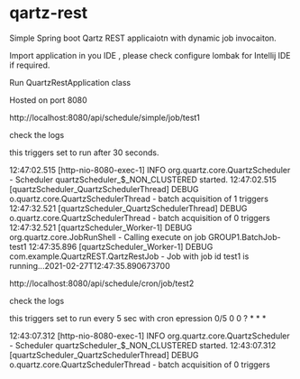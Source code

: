 # qartz-rest
Simple Spring boot Qartz REST applicaiotn with dynamic job invocaiton.

Import application in you IDE , please check configure lombak for Intellij IDE if required.

Run QuartzRestApplication class

Hosted on port 8080

http://localhost:8080/api/schedule/simple/job/test1

check the logs

this triggers set to run after 30 seconds.

12:47:02.515 [http-nio-8080-exec-1] INFO  org.quartz.core.QuartzScheduler - Scheduler quartzScheduler_$_NON_CLUSTERED started.
12:47:02.515 [quartzScheduler_QuartzSchedulerThread] DEBUG o.quartz.core.QuartzSchedulerThread - batch acquisition of 1 triggers
12:47:32.521 [quartzScheduler_QuartzSchedulerThread] DEBUG o.quartz.core.QuartzSchedulerThread - batch acquisition of 0 triggers
12:47:32.521 [quartzScheduler_Worker-1] DEBUG org.quartz.core.JobRunShell - Calling execute on job GROUP1.BatchJob-test1
12:47:35.896 [quartzScheduler_Worker-1] DEBUG com.example.QuartzREST.QartzRestJob - Job with job id test1 is running...2021-02-27T12:47:35.890673700

http://localhost:8080/api/schedule/cron/job/test2

check the logs

this triggers set to run every 5 sec with cron epression 0/5 0 0 ? * * *

12:43:07.312 [http-nio-8080-exec-1] INFO  org.quartz.core.QuartzScheduler - Scheduler quartzScheduler_$_NON_CLUSTERED started.
12:43:07.312 [quartzScheduler_QuartzSchedulerThread] DEBUG o.quartz.core.QuartzSchedulerThread - batch acquisition of 0 triggers
